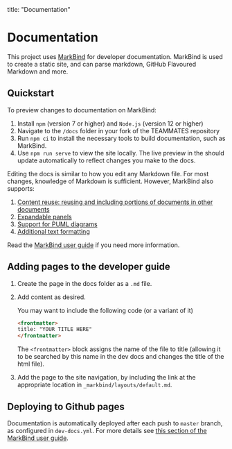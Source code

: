 <frontmatter>
  title: "Documentation"
</frontmatter>

# Documentation

This project uses [MarkBind](https://markbind.org/) for developer documentation. MarkBind is used to create a static site, and can parse markdown, GitHub Flavoured Markdown and more.
## Quickstart

To preview changes to documentation on MarkBind:

1. Install `npm` (version 7 or higher) and `Node.js` (version 12 or higher)
1. Navigate to the `/docs` folder in your fork of the TEAMMATES repository
1. Run `npm ci` to install the necessary tools to build documentation, such as MarkBind.
1. Use `npm run serve` to view the site locally. The live preview in the should update automatically to reflect changes you make to the docs.

Editing the docs is similar to how you edit any Markdown file. For most changes, knowledge of Markdown is sufficient. However, MarkBind also supports:

1. [Content reuse: reusing and including portions of documents in other documents](https://markbind.org/userGuide/reusingContents.html)
1. [Expandable panels](https://markbind.org/userGuide/components/presentation.html#panels)
1. [Support for PUML diagrams](https://markbind.org/userGuide/components/imagesAndDiagrams.html#diagrams)
1. [Additional text formatting](https://markbind.org/userGuide/markBindSyntaxOverview.html)

Read the [MarkBind user guide](https://markbind.org/userGuide) if you need more information.

## Adding pages to the developer guide

1. Create the page in the docs folder as a `.md` file.
1. Add content as desired.
    <box type="tip" light>

    You may want to include the following code (or a variant of it)

    ```markdown
    <frontmatter>
    title: "YOUR TITLE HERE"
    </frontmatter>
    ```

    The `<frontmatter>` block assigns the name of the file to title (allowing it to be searched by this name in the dev docs and changes the title of the html file).

    </box>
1. Add the page to the site navigation, by including the link at the appropriate location in <code>_markbind/layouts/default.md</code>.

## Deploying to Github pages

Documentation is automatically deployed after each push to `master` branch, as configured in `dev-docs.yml`. For more details see [this section of the MarkBind user guide](https://markbind.org/userGuide/deployingTheSite.html).
